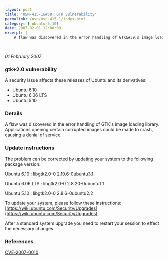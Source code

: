 ```yaml
---
layout: post
title: "USN-415-1&#58; GTK vulnerability"
permalink: /usn/usn-415-1/index.html
category: [ ubuntu-5.10]
date: 2007-02-01 12:00:00
excerpt: |
    A flaw was discovered in the error handling of GTK&#39;s image loading  library.  Applications opening certain corrupted images could be made to  crash, causing a denial of service.
    
--- 
```

 
 

*01 February 2007*

### gtk+2.0 vulnerability

A security issue affects these releases of Ubuntu and its derivatives:

* Ubuntu 6.10
* Ubuntu 6.06 LTS
* Ubuntu 5.10

### Details

A flaw was discovered in the error handling of GTK&#39;s image loading library. Applications opening certain corrupted images could be made to crash, causing a denial of service.

### Update instructions

The problem can be corrected by updating your system to the following package version:

Ubuntu 6.10
 : libgtk2.0-0 <span>2.10.6-0ubuntu3.1</span>

Ubuntu 6.06 LTS
 : libgtk2.0-0 <span>2.8.20-0ubuntu1.1</span>

Ubuntu 5.10
 : libgtk2.0-0 <span>2.8.6-0ubuntu2.2</span>

To update your system, please follow these instructions: [https://wiki.ubuntu.com/Security/Upgrades](https://wiki.ubuntu.com/Security/Upgrades).

After a standard system upgrade you need to restart your session to effect the necessary changes.

### References

 
 [CVE-2007-0010](http://people.ubuntu.com/~ubuntu-security/cve/CVE-2007-0010)
 

